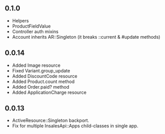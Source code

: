 ## 0.1.0

* Helpers
* ProductFieldValue
* Controller auth mixins
* Account inherits AR::Singleton (it breaks ::current & #update methods)

## 0.0.14

* Added Image resource
* Fixed Variant.group_update
* Added DiscountCode resource
* Added Product.count method
* Added Order.paid? method
* Added ApplicationCharge resource

## 0.0.13

* ActiveResource::Singleton backport.
* Fix for multiple InsalesApi::Apps child-classes in single app.
